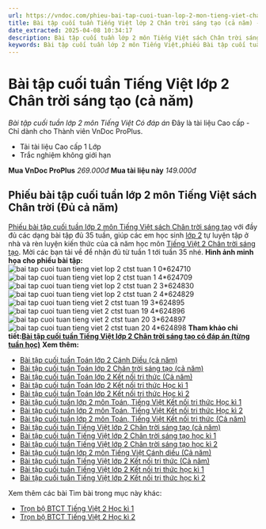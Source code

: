 ```yaml
---
url: https://vndoc.com/phieu-bai-tap-cuoi-tuan-lop-2-mon-tieng-viet-chan-troi-sang-tao-243350
title: Bài tập cuối tuần Tiếng Việt lớp 2 Chân trời sáng tạo (cả năm) - Bài tập cuối tuần lớp 2 môn Tiếng Việt Có đáp án - VnDoc.com
date_extracted: 2025-04-08 10:34:17
description: Bài tập cuối tuần lớp 2 môn Tiếng Việt sách Chân trời sáng tạo đủ 35 tuần cho các em học sinh tham khảo, ôn tập, củng cố kỹ năng giải Tiếng Việt lớp 2 Chân trời trong cả năm.
keywords: Bài tập cuối tuần lớp 2 môn Tiếng Việt,phiếu Bài tập cuối tuần lớp 2 môn Tiếng Việt,Bài tập cuối tuần lớp 2,Bài tập cuối tuần lớp 2 Chân trời sáng tạo,phiếu bài tập cuối tuần lớp 2,Bài tập cuối tuần Tiếng Việt lớp 2 Chân trời sáng tạo học kì 1,Bài tập cuối tuần Tiếng Việt lớp 2 CTST,Tiếng Việt lớp 2,Tiếng Việt lớp 2 chân trời,Bài tập cuối tuần Tiếng Việt lớp 2 Chân trời sáng tạo học kì 2
---
```


# Bài tập cuối tuần Tiếng Việt lớp 2 Chân trời sáng tạo \(cả năm\)
_Bài tập cuối tuần lớp 2 môn Tiếng Việt Có đáp án_
Đây là tài liệu Cao cấp - Chỉ dành cho Thành viên VnDoc ProPlus.
  * Tải tài liệu Cao cấp 1 Lớp
  * Trắc nghiệm không giới hạn

**Mua VnDoc ProPlus** _269.000đ_ **Mua tài liệu này** _149.000đ_
## **Phiếu bài tập cuối tuần lớp 2 môn Tiếng Việt sách Chân trời \(Đủ cả năm\)**
[Phiếu bài tập cuối tuần lớp 2 môn Tiếng Việt sách Chân trời sáng tạo](<https://vndoc.com/bai-tap-cuoi-tuan-lop-2-mon-tieng-viet-sach-ctst>) với đầy đủ các dạng bài tập đủ 35 tuần, giúp các em học sinh [lớp 2](<https://vndoc.com/tai-lieu-hoc-tap-lop2>) tự luyện tập ở nhà và rèn luyện kiến thức của cả năm học môn [Tiếng Việt 2 Chân trời sáng tạo](<https://vndoc.com/tieng-viet-lop-2-sach-chan-troi-sang-tao>). Mời các bạn tải về để nhận đủ từ tuần 1 tới tuần 35 nhé.
**Hình ảnh minh họa cho phiếu bài tập:**
![bai tap cuoi tuan tieng viet lop 2 ctst tuan 1 0*624710](https://i.vdoc.vn/data/image/2024/08/23/bai-tap-cuoi-tuan-tieng-viet-lop-2-ctst-tuan-1-0.jpg)![bai tap cuoi tuan tieng viet lop 2 ctst tuan 1 4*624709](https://i.vdoc.vn/data/image/2024/08/23/bai-tap-cuoi-tuan-tieng-viet-lop-2-ctst-tuan-1-4.jpg)
![bai tap cuoi tuan tieng viet lop 2 ctst tuan 2 3*624830](https://i.vdoc.vn/data/image/2024/08/24/bai-tap-cuoi-tuan-tieng-viet-lop-2-ctst-tuan-2-3.jpg)![bai tap cuoi tuan tieng viet lop 2 ctst tuan 2 4*624829](https://i.vdoc.vn/data/image/2024/08/24/bai-tap-cuoi-tuan-tieng-viet-lop-2-ctst-tuan-2-4.jpg)
![bai tap cuoi tuan tieng viet 2 ctst tuan 19 3*624895](https://i.vdoc.vn/data/image/2024/08/24/bai-tap-cuoi-tuan-tieng-viet-2-ctst-tuan-19-3.jpg)![bai tap cuoi tuan tieng viet 2 ctst tuan 19 4*624896](https://i.vdoc.vn/data/image/2024/08/24/bai-tap-cuoi-tuan-tieng-viet-2-ctst-tuan-19-4.jpg)
![bai tap cuoi tuan tieng viet 2 ctst tuan 20 3*624897](https://i.vdoc.vn/data/image/2024/08/24/bai-tap-cuoi-tuan-tieng-viet-2-ctst-tuan-20-3.jpg)![bai tap cuoi tuan tieng viet 2 ctst tuan 20 4*624898](https://i.vdoc.vn/data/image/2024/08/24/bai-tap-cuoi-tuan-tieng-viet-2-ctst-tuan-20-4.jpg)
**Tham khảo chi tiết:[Bài tập cuối tuần Tiếng Việt lớp 2 Chân trời sáng tạo có đáp án \(từng tuần học\)](<https://vndoc.com/bai-tap-cuoi-tuan-lop-2-mon-tieng-viet-sach-ctst>)**
**Xem thêm:**
  * [Bài tập cuối tuần Toán lớp 2 Cánh Diều \(cả năm\)](<https://vndoc.com/phieu-bai-tap-cuoi-tuan-lop-2-mon-toan-sach-canh-dieu-242976>)
  * [Bài tập cuối tuần Toán lớp 2 Chân trời sáng tạo \(cả năm\)](<https://vndoc.com/phieu-bai-tap-cuoi-tuan-lop-2-mon-toan-sach-chan-troi-sang-tao-243340>)
  * [Bài tập cuối tuần Toán lớp 2 Kết nối tri thức \(Cả năm\)](<https://vndoc.com/phieu-bai-tap-cuoi-tuan-mon-toan-lop-2-ca-nam-188940>)
  * [Bài tập cuối tuần Toán lớp 2 Kết nối tri thức Học kì 1](<https://vndoc.com/phieu-bai-tap-cuoi-tuan-toan-2-hoc-ki-1-188260>)
  * [Bài tập cuối tuần Toán lớp 2 Kết nối tri thức Học kì 2](<https://vndoc.com/phieu-bai-tap-cuoi-tuan-toan-2-hoc-ki-2-188913>)
  * [Bài tập cuối tuần lớp 2 môn Toán, Tiếng Việt Kết nối tri thức Học kì 1](<https://vndoc.com/phieu-bai-tap-cuoi-tuan-lop-2-hoc-ki-1-195123>)
  * [Bài tập cuối tuần lớp 2 môn Toán, Tiếng Việt Kết nối tri thức Học kì 2](<https://vndoc.com/bai-tap-cuoi-tuan-lop-2-ket-noi-tri-thuc-hoc-ki-2-327066>)
  * [Bài tập cuối tuần lớp 2 môn Toán, Tiếng Việt Kết nối tri thức \(Cả năm\)](<https://vndoc.com/bai-tap-cuoi-tuan-lop-2-ket-noi-tri-thuc-ca-nam-327097>)
  * [Bài tập cuối tuần Tiếng Việt lớp 2 Chân trời sáng tạo \(cả năm\)](<https://vndoc.com/phieu-bai-tap-cuoi-tuan-lop-2-mon-tieng-viet-chan-troi-sang-tao-243350>)
  * [Bài tập cuối tuần Tiếng Việt lớp 2 Chân trời sáng tạo học kì 1](<https://vndoc.com/bai-tap-cuoi-tuan-tieng-viet-lop-2-chan-troi-sang-tao-hoc-ki-1-316517>)
  * [Bài tập cuối tuần Tiếng Việt lớp 2 Chân trời sáng tạo học kì 2](<https://vndoc.com/bai-tap-cuoi-tuan-tieng-viet-lop-2-chan-troi-sang-tao-hoc-ki-2-315593>)
  * [Bài tập cuối tuần lớp 2 môn Tiếng Việt Cánh diều \(Cả năm\)](<https://vndoc.com/phieu-bai-tap-cuoi-tuan-lop-2-mon-tieng-viet-sach-canh-dieu-242985>)
  * [Bài tập cuối tuần Tiếng Việt lớp 2 Kết nối tri thức \(Cả năm\)](<https://vndoc.com/bai-tap-cuoi-tuan-lop-2-mon-tieng-viet-sach-ket-noi-tri-thuc-242940>)
  * [Bài tập cuối tuần Tiếng Việt lớp 2 Kết nối tri thức học kì 1](<https://vndoc.com/bai-tap-cuoi-tuan-tieng-viet-lop-2-ket-noi-tri-thuc-hoc-ki-1-327041>)
  * [Bài tập cuối tuần Tiếng Việt lớp 2 Kết nối tri thức học kì 2](<https://vndoc.com/bai-tap-cuoi-tuan-tieng-viet-lop-2-ket-noi-tri-thuc-hoc-ki-2-327051>)

Xem thêm các bài Tìm bài trong mục này khác:
  * [Trọn bộ BTCT Tiếng Việt 2 Học kì 1](</bai-tap-cuoi-tuan-tieng-viet-lop-2-chan-troi-sang-tao-hoc-ki-1-316517>)
  * [Trọn bộ BTCT Tiếng Việt 2 Học kì 2](</bai-tap-cuoi-tuan-tieng-viet-lop-2-chan-troi-sang-tao-hoc-ki-2-315593>)

